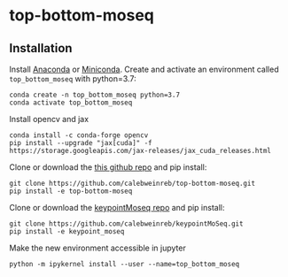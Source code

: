 # top-bottom-moseq


## Installation

Install [Anaconda](https://docs.anaconda.com/anaconda/install/index.html) or [Miniconda](https://docs.conda.io/en/latest/miniconda.html). Create and activate an environment called `top_bottom_moseq` with python=3.7:
```
conda create -n top_bottom_moseq python=3.7
conda activate top_bottom_moseq
```

Install opencv and jax
```
conda install -c conda-forge opencv
pip install --upgrade "jax[cuda]" -f https://storage.googleapis.com/jax-releases/jax_cuda_releases.html
```

Clone or download the [this github repo](https://github.com/calebweinreb/top-bottom-moseq) and pip install:
```
git clone https://github.com/calebweinreb/top-bottom-moseq.git
pip install -e top-bottom-moseq
```

Clone or download the [keypointMoseq repo](https://github.com/calebweinreb/keypointMoSeq) and pip install:
```
git clone https://github.com/calebweinreb/keypointMoSeq.git
pip install -e keypoint_moseq
```

Make the new environment accessible in jupyter 
```
python -m ipykernel install --user --name=top_bottom_moseq
```
